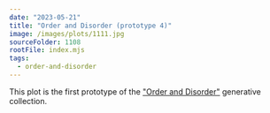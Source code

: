 ```yaml
---
date: "2023-05-21"
title: "Order and Disorder (prototype 4)"
image: /images/plots/1111.jpg
sourceFolder: 1108
rootFile: index.mjs
tags:
  - order-and-disorder
---
```


This plot is the first prototype of the ["Order and Disorder"](/plots/tags/order-and-disorder) generative collection.
